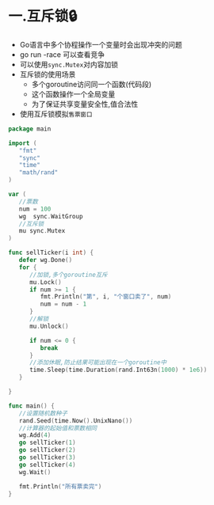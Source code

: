 # 一.互斥锁🔒

* Go语言中多个协程操作一个变量时会出现冲突的问题
* go run -race 可以查看竞争
* 可以使用`sync.Mutex`对内容加锁
* 互斥锁的使用场景
  * 多个goroutine访问同一个函数(代码段)
  * 这个函数操作一个全局变量
  * 为了保证共享变量安全性,值合法性
* 使用互斥锁模拟`售票窗口`

```go
package main

import (
   "fmt"
   "sync"
   "time"
   "math/rand"
)

var (
   //票数
   num = 100
   wg  sync.WaitGroup
   //互斥锁
   mu sync.Mutex
)

func sellTicker(i int) {
   defer wg.Done()
   for {
      //加锁,多个goroutine互斥
      mu.Lock()
      if num >= 1 {
         fmt.Println("第", i, "个窗口卖了", num)
         num = num - 1
      }
      //解锁
      mu.Unlock()

      if num <= 0 {
         break
      }
      //添加休眠,防止结果可能出现在一个goroutine中
      time.Sleep(time.Duration(rand.Int63n(1000) * 1e6))
   }

}

func main() {
   //设置随机数种子
   rand.Seed(time.Now().UnixNano())
   //计算器的起始值和票数相同
   wg.Add(4)
   go sellTicker(1)
   go sellTicker(2)
   go sellTicker(3)
   go sellTicker(4)
   wg.Wait()

   fmt.Println("所有票卖完")
}
```


